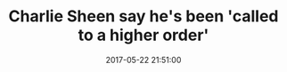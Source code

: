 ---
_external_link: https://www.wonderwall.com/news/charlie-sheen-say-hes-been-called-higher-order-after-sheen-effect-study-3006720.article
archived_url: https://web.archive.org/web/20210616170126/https://www.wonderwall.com/news/charlie-sheen-say-hes-been-called-higher-order-after-sheen-effect-study-3006720.article
article: 'When Charlie Sheen announced to the world that he was HIV positive in 2015,
  the sale of HIV test kits skyrocketed, a recent study said. And researchers are
  attributing the sales boost to the actor. Fame Flynet The week that Charlie announced
  his news on national TV, sales of at-home test kits for the virus rose 95 percent,
  according to a new study from researchers at the University of Southern California
  and San Diego State University. Even a month after the announcement, sales were
  60 percent more than normal. There''s now a name for it: The Sheen Effect. "In total,
  there were 8,225 more sales than expected around Sheen''s disclosure, surpassing
  World AIDS Day by a factor of about 7," the researchers write in their published
  paper. Splash News TMZ caught up with the actor, and while he seemed to be well
  aware of the statistics, he didn''t say he was the sole catalyst for the sales,
  saying instead that it was likely "a confluence of a lot of different elements."
  "I think people just saw what happened to me and said, ''I better take a little
  bit of precaution,''" he said. "It''s exciting and it''s great to be of service
  of that level because if you can take the steps to find out, then you''re protecting
  yourself as well as others." Since he came out with the positive diagnosis, Charlie
  said his life has been "elevated in a lot of ways." "I''ve been called to a higher
  order," he said. "I''ve been -- I don''t want to say tasked -- but in some ways,
  yeah, in other ways gifted with an opportunity to help a lot of people. And that''s
  what I''m doing."'
date: '2017-05-22 21:51:00'
description: Charlie Sheen is being credited with the boost in the sales of HIV test
  kits.
headline: Charlie Sheen say he's been 'called to a higher order'
image:
  focal_point: Smart
original_url: https://www.wonderwall.com/news/charlie-sheen-say-hes-been-called-higher-order-after-sheen-effect-study-3006720.article
outline_html: '<p>When <a href="https://www.wonderwall.com/celebrity/profiles/overview/charlie-sheen-256.article">Charlie
  Sheen</a> announced to the world that <a href="http://www.wonderwall.com/news/charlie-sheen-confirms-he-is-hiv-positive-i-thought-i-had-a-brain-tumor-1895202.article">he
  was HIV positive </a>in 2015, the sale of HIV test kits skyrocketed, a recent study
  said. And researchers are attributing the sales boost to the actor.</p>

  <figure><img src="https://www.wonderwall.com/wp-content/uploads/sites/2/2017/01/196699_Actual.jpg?h=1000"></img></figure>

  <p>The week that Charlie announced his news on national TV, sales of at-home test
  kits for the virus rose 95 percent, according to a <a href="https://link.springer.com/article/10.1007%2Fs11121-017-0792-2?wt_mc=Affiliate.CommissionJunction.Authors.3.EPR1089.DeepLink&utm_medium=affiliate&utm_source=commission_junction_authors&utm_campaign=3_nsn6445_deeplink&utm_content=deeplink&utm_term=3987228">new
  study</a> from researchers at the University of Southern California and San Diego
  State University. Even a month after the announcement, sales were 60 percent more
  than normal.</p>

  <p>There''s now a name for it: The Sheen Effect.</p>

  <p>&quot;In total, there were 8,225 more sales than expected around Sheen''s disclosure,
  surpassing World AIDS Day by a factor of about 7,&quot; the researchers write in
  their published paper.</p>

  <figure><img src="https://www.wonderwall.com/wp-content/uploads/sites/2/2017/04/1002768-charlie-sheen-seen-at-jfk-airport-in-new-york.jpg?h=1000"></img></figure>

  <p><a href="http://www.tmz.com/2017/05/22/charlie-sheen-effect-home-hiv-test-sales-increase/">TMZ</a>
  caught up with the actor, and while he seemed to be well aware of the statistics,
  he didn''t say he was the sole catalyst for the sales, saying instead that it was
  likely &quot;a confluence of a lot of different elements.&quot;</p>

  <p>&quot;I think people just saw what happened to me and said, ''I better take a
  little bit of precaution,''&quot; he said. &quot;It''s exciting and it''s great
  to be of service of that level because if you can take the steps to find out, then
  you''re protecting yourself as well as others.&quot;</p>

  <p>Since he came out with the positive diagnosis, Charlie said his life has been
  &quot;elevated in a lot of ways.&quot;</p>

  <p>&quot;I''ve been called to a higher order,&quot; he said. &quot;I''ve been &mdash;
  I don''t want to say tasked &mdash; but in some ways, yeah, in other ways gifted
  with an opportunity to help a lot of people. And that''s what I''m doing.&quot;</p>'
outline_img: https://www.google.com/s2/favicons?domain=wonderwall.com
publication: Wonderwall.com
summary: When Charlie Sheen announced to the world that he was HIV positive in 2015,
  the sale of HIV test kits skyrocketed, a recent study said. "I think people just
  saw what happened to me and said, 'I better take a little bit of precaution,'" he
  said. Since he came out...
title: Charlie Sheen say he's been 'called to a higher order'

---